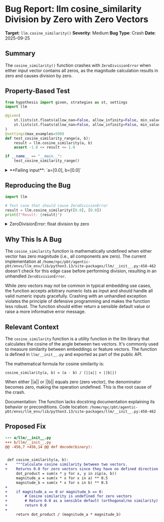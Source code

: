 # Bug Report: llm cosine_similarity Division by Zero with Zero Vectors

**Target**: `llm.cosine_similarity()`
**Severity**: Medium
**Bug Type**: Crash
**Date**: 2025-09-25

## Summary

The `cosine_similarity()` function crashes with `ZeroDivisionError` when either input vector contains all zeros, as the magnitude calculation results in zero and causes division by zero.

## Property-Based Test

```python
from hypothesis import given, strategies as st, settings
import llm

@given(
    st.lists(st.floats(allow_nan=False, allow_infinity=False, min_value=-1e10, max_value=1e10), min_size=1),
    st.lists(st.floats(allow_nan=False, allow_infinity=False, min_value=-1e10, max_value=1e10), min_size=1)
)
@settings(max_examples=500)
def test_cosine_similarity_range(a, b):
    result = llm.cosine_similarity(a, b)
    assert -1.0 <= result <= 1.0

if __name__ == "__main__":
    test_cosine_similarity_range()
```

<details>

<summary>
**Failing input**: `a=[0.0], b=[0.0]`
</summary>
```
Traceback (most recent call last):
  File "/home/npc/pbt/agentic-pbt/worker_/59/hypo.py", line 14, in <module>
    test_cosine_similarity_range()
    ~~~~~~~~~~~~~~~~~~~~~~~~~~~~^^
  File "/home/npc/pbt/agentic-pbt/worker_/59/hypo.py", line 5, in test_cosine_similarity_range
    st.lists(st.floats(allow_nan=False, allow_infinity=False, min_value=-1e10, max_value=1e10), min_size=1),
               ^^^
  File "/home/npc/miniconda/lib/python3.13/site-packages/hypothesis/core.py", line 2124, in wrapped_test
    raise the_error_hypothesis_found
  File "/home/npc/pbt/agentic-pbt/worker_/59/hypo.py", line 10, in test_cosine_similarity_range
    result = llm.cosine_similarity(a, b)
  File "/home/npc/miniconda/lib/python3.13/site-packages/llm/__init__.py", line 462, in cosine_similarity
    return dot_product / (magnitude_a * magnitude_b)
           ~~~~~~~~~~~~^~~~~~~~~~~~~~~~~~~~~~~~~~~~~
ZeroDivisionError: float division by zero
Falsifying example: test_cosine_similarity_range(
    # The test sometimes passed when commented parts were varied together.
    a=[0.0],  # or any other generated value
    b=[0.0],  # or any other generated value
)
```
</details>

## Reproducing the Bug

```python
import llm

# Test case that should cause ZeroDivisionError
result = llm.cosine_similarity([0.0], [0.0])
print(f"Result: {result}")
```

<details>

<summary>
ZeroDivisionError: float division by zero
</summary>
```
Traceback (most recent call last):
  File "/home/npc/pbt/agentic-pbt/worker_/59/repo.py", line 4, in <module>
    result = llm.cosine_similarity([0.0], [0.0])
  File "/home/npc/miniconda/lib/python3.13/site-packages/llm/__init__.py", line 462, in cosine_similarity
    return dot_product / (magnitude_a * magnitude_b)
           ~~~~~~~~~~~~^~~~~~~~~~~~~~~~~~~~~~~~~~~~~
ZeroDivisionError: float division by zero
```
</details>

## Why This Is A Bug

The `cosine_similarity` function is mathematically undefined when either vector has zero magnitude (i.e., all components are zero). The current implementation at `/home/npc/pbt/agentic-pbt/envs/llm_env/lib/python3.13/site-packages/llm/__init__.py:458-462` doesn't check for this edge case before performing division, resulting in an unhandled `ZeroDivisionError`.

While zero vectors may not be common in typical embedding use cases, the function accepts arbitrary numeric lists as input and should handle all valid numeric inputs gracefully. Crashing with an unhandled exception violates the principle of defensive programming and makes the function less robust. The function should either return a sensible default value or raise a more informative error message.

## Relevant Context

The `cosine_similarity` function is a utility function in the llm library that calculates the cosine of the angle between two vectors. It's commonly used to measure similarity between embeddings or feature vectors. The function is defined in `llm/__init__.py` and exported as part of the public API.

The mathematical formula for cosine similarity is:
```
cosine_similarity(a, b) = (a · b) / (||a|| × ||b||)
```

When either ||a|| or ||b|| equals zero (zero vector), the denominator becomes zero, making the operation undefined. This is the root cause of the crash.

Documentation: The function lacks docstring documentation explaining its behavior or preconditions.
Code location: `/home/npc/pbt/agentic-pbt/envs/llm_env/lib/python3.13/site-packages/llm/__init__.py:458-462`

## Proposed Fix

```diff
--- a/llm/__init__.py
+++ b/llm/__init__.py
@@ -456,7 +456,14 @@ def decode(binary):


 def cosine_similarity(a, b):
+    """Calculate cosine similarity between two vectors.
+    Returns 0.0 for zero vectors since they have no defined direction."""
     dot_product = sum(x * y for x, y in zip(a, b))
     magnitude_a = sum(x * x for x in a) ** 0.5
     magnitude_b = sum(x * x for x in b) ** 0.5
+
+    if magnitude_a == 0 or magnitude_b == 0:
+        # Cosine similarity is undefined for zero vectors
+        # Return 0.0 as a sensible default (orthogonal/no similarity)
+        return 0.0
+
     return dot_product / (magnitude_a * magnitude_b)
```